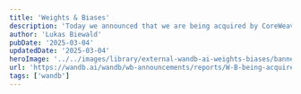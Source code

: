```yaml
---
title: 'Weights & Biases'
description: 'Today we announced that we are being acquired by CoreWeave, the AI Hyperscaler.'
author: 'Lukas Biewald'
pubDate: '2025-03-04'
updatedDate: '2025-03-04'
heroImage: '../../images/library/external-wandb-ai-weights-biases/banner_16_9-1-20250917-045907.png'
url: 'https://wandb.ai/wandb/wb-announcements/reports/W-B-being-acquired-by-CoreWeave--VmlldzoxMTY0MDI1MQ?ref=pwv.com'
tags: ['wandb']
---
```

